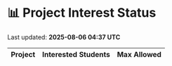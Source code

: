 # 📊 Project Interest Status

Last updated: **2025-08-06 04:37 UTC**

| Project | Interested Students | Max Allowed |
|---------|---------------------|-------------|
